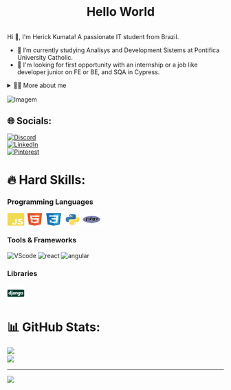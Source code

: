 <div id="user-content-toc">
  <ul align="center">
    <summary><h1 style="display: inline-block">Hello World</h1></summary>
</div>

<!-- Presentation -->
<p>
  Hi 👋, I'm Herick Kumata! A passionate IT student from Brazil.

  - 🌱 I’m currently studying Analisys and Development Sistems at Pontifica University Catholic.
  - 🔭 I'm looking for first opportunity with an internship or a job like developer junior on FE or BE, and SQA in Cypress.
</p>

<!-- Dropdown -->
<details>
  <summary>👨‍💻 More about me</summary>

  - 💬 I am 22 years old, currently living in Brazil. I have intermediate in English and have experience with create basic API's, Login register, Data Analisys.
      - I started my studies during the Pandemic in 2021, where I had my first contact with the area of programming. Nowadays, I'm looking for new ways to improve the way I study programming and where I can apply them.
    
  - ⚡I really like playing fps and RPG games; practice physical activities, such as gym and muai thai; traveling would be my first hobby if I had the money XD and I love studying while listening to lofi music. I'm sure this helps a lot to identify who Herick is.
      - I am an enthusiast and passionate about technology in the IT area. Good interpersonal and team communication, developed during projects delivered in college subjects; Ability to adapt and learn quickly in dynamic environments; Empathy to deal effectively and patiently with moments of stress; Thinking positively in situations of discouragement most of the time and looking for better ways to deal with it; and resilience seeking new ways of understanding and methods programming, studying and communicating.
      
<p align="center">
  <a href="https://github.com/kittinan/spotify-github-profile">
    <img src="https://spotify-github-profile.vercel.app/api/view?uid=v9ru7sbp9ghdh0tv180i8ljl0&cover_image=true&theme=default&show_offline=false&background_color=121212&interchange=false" alt="Spotify GitHub Profile" width="300" />
  </a>
</p>


</details>

<!-- GIF -->
<p align="left">
  <img align="center" src="https://github.com/VariableBee/VariableBee/assets/77739311/4e9f41af-6b57-49a7-b15a-74322e96b4d7" alt="Imagem">
</p>

## 🌐 Socials:
[![Discord](https://img.shields.io/badge/Discord-%237289DA.svg?logo=discord&logoColor=white)](https://discord.gg/cakis_cakis) <br>
[![LinkedIn](https://img.shields.io/badge/LinkedIn-%230077B5.svg?logo=linkedin&logoColor=white)](https://linkedin.com/in/https://www.linkedin.com/in/herick-kumata/) <br>
[![Pinterest](https://img.shields.io/badge/Pinterest-%23E60023.svg?logo=Pinterest&logoColor=white)](https://pinterest.com/https://br.pinterest.com/herickkumata/) 

# 🔥 Hard Skills:

  <div style="flex-basis: 48%;">
    <h3>Programming Languages</h3>
    <img align="center" alt="Js" height="30" width="40" src="https://raw.githubusercontent.com/devicons/devicon/master/icons/javascript/javascript-plain.svg">
    <img align="center" alt="HTML" height="30" width="40" src="https://raw.githubusercontent.com/devicons/devicon/master/icons/html5/html5-original.svg">
    <img align="center" alt="CSS" height="30" width="40" src="https://raw.githubusercontent.com/devicons/devicon/master/icons/css3/css3-original.svg">
    <img align="center" alt="Python" height="30" width="40" src="https://raw.githubusercontent.com/devicons/devicon/master/icons/python/python-original.svg">
    <img align="center" alto="PhP" height="30" width="40" src="https://raw.githubusercontent.com/devicons/devicon/master/icons/php/php-original.svg">
  </div>
  
  <!-- Skills: Tools & Frameworks -->
  <div style="flex-basis: 48%;">
    <h3>Tools & Frameworks</h3>
    <img align="center" alt="VScode" height="30" width="40" src="https://cdn.jsdelivr.net/gh/devicons/devicon/icons/vscode/vscode-original.svg">
     <img align="center" alt="react" height="30" width="40" src="https://cdn.jsdelivr.net/gh/devicons/devicon/icons/react/react-original.svg">
     <img align="center" alt="angular" height="30" width="40" src="https://cdn.jsdelivr.net/gh/devicons/devicon/icons/angularjs/angularjs-original.svg">
  </div>
  
  <!-- Skills: Libraries -->
  <div style="flex-basis: 48%;">
    <h3>Libraries</h3>
    <img align="center" alt="Pandas" src="https://raw.githubusercontent.com/devicons/devicon/2ae2a900d2f041da66e950e4d48052658d850630/icons/django/django-original.svg" alt="django" width="40" height="40"/>
  </div>
  
# 📊 GitHub Stats:
![](https://github-readme-stats.vercel.app/api?username=haykCAKI&theme=dark&hide_border=false&include_all_commits=false&count_private=false)<br/>
![](https://github-readme-stats.vercel.app/api/top-langs/?username=haykCAKI&theme=dark&hide_border=false&include_all_commits=false&count_private=false&layout=compact)

---
[![](https://visitcount.itsvg.in/api?id=haykCAKI&icon=0&color=0)](https://visitcount.itsvg.in)

